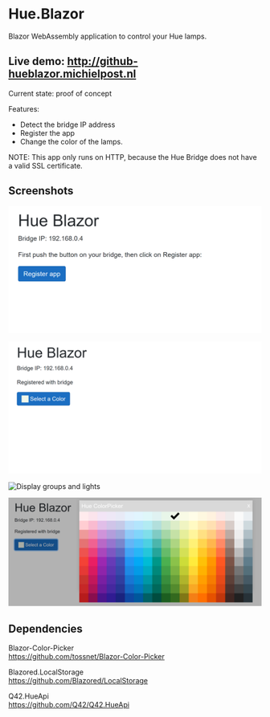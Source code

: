 # Hue.Blazor
Blazor WebAssembly application to control your Hue lamps.

## Live demo: http://github-hueblazor.michielpost.nl

Current state: proof of concept

Features:
- Detect the bridge IP address
- Register the app 
- Change the color of the lamps.

NOTE: This app only runs on HTTP, because the Hue Bridge does not have a valid SSL certificate.

## Screenshots

![Initial](screenshots/00_initial.png)

![Registered with bridge](screenshots/01_registered.png)

![Display groups and lights](screenshots/03_groups.png)

![Colorpicker](screenshots/02_colorpicker.png)


## Dependencies

Blazor-Color-Picker  
https://github.com/tossnet/Blazor-Color-Picker

Blazored.LocalStorage  
https://github.com/Blazored/LocalStorage

Q42.HueApi  
https://github.com/Q42/Q42.HueApi